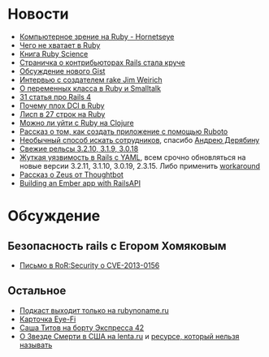 # Новости
* [Компьютерное зрение на Ruby - Hornetseye](http://www.wedesoft.de/ruby-computer-vision-thesis.html)
* [Чего не хватает в Ruby](http://tonyarcieri.com/2012-the-year-rubyists-learned-to-stop-worrying-and-love-the-threads)
* [Книга Ruby Science](http://habrahabr.ru/post/162547/)
* [Страничка о контрибьюторах Rails стала круче](http://weblog.rubyonrails.org/2012/12/28/what-is-new-in-rails-contributors/)
* [Обсуждение нового Gist](http://www.ryandaigle.com/a/the-new-github-gists)
* [Интервью с создателем rake Jim Weirich](http://rubysource.com/an-interview-with-jim-weirich/)
* [О переменных класса в Ruby и Smalltalk](http://patshaughnessy.net/2012/12/17/ruby-smalltalk-and-class-variables)
* [31 статья про Rails 4](http://blog.remarkablelabs.com/2012/11/rails-4-countdown-to-2013)
* [Почему плох DCI в Ruby](http://tonyarcieri.com/dci-in-ruby-is-completely-broken)
* [Лисп в 27 строк на Ruby](http://fogus.github.com/ulithp/)
* [Можно ли уйти с Ruby на Clojure](http://briancarper.net/blog/536/clojure-from-a-ruby-perspective)
* [Рассказ о том, как создать приложение с помощью Ruboto](http://habrahabr.ru/post/165071/)
* [Необычный способ искать сотрудников](http://battle.platform45.com/), спасибо [Андрею Дерябину](https://twitter.com/aderyabin)
* [Свежие рельсы 3.2.10, 3.1.9, 3.0.18](http://weblog.rubyonrails.org/2013/1/2/Rails-3-2-10--3-1-9--and-3-0-18-have-been-released/)
* [Жуткая уязвимость в Rails с YAML](http://blog.codeclimate.com/blog/2013/01/10/rails-remote-code-execution-vulnerability-explained/),
  всем срочно обновляться на новые версии 3.2.11, 3.1.10, 3.0.19, 2.3.15. Либо применить
  [workaround](https://groups.google.com/forum/?fromgroups=#!topic/rubyonrails-security/60bkgvnSGTQ)
* [Рассказ о Zeus от Thoughtbot](http://robots.thoughtbot.com/post/40193452558/improving-rails-boot-time-with-zeus)
* [Building an Ember app with RailsAPI](http://reefpoints.dockyard.com/ember/2013/01/07/building-an-ember-app-with-rails-api-part-1.html)
# Обсуждение

## Безопасность rails с Егором Хомяковым

* [Письмо в RoR:Security о CVE-2013-0156](https://groups.google.com/forum/?fromgroups=#!topic/rubyonrails-security/61bkgvnSGTQ)

## Остальное
* [Подкаст выходит только на rubynoname.ru](http://rubynoname.ru)
* [Карточка Eye-Fi](http://www.eye.fi/)
* [Саша Титов на борту Экспресса 42](http://express42.com/blog/2013-01-10-alexander-titov.html)
* [О Звезде Смерти в США на lenta.ru](http://lenta.ru/news/2013/01/12/nostar/) и [ресурсе, который нельзя называть](http://habrahabr.ru/post/165531/)
